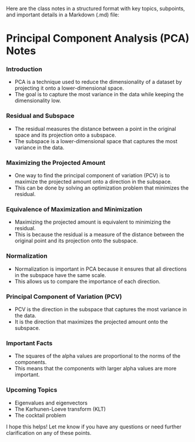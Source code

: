 Here are the class notes in a structured format with key topics, subpoints, and important details in a Markdown (.md) file:

**Principal Component Analysis (PCA) Notes**
==========================================

### Introduction

* PCA is a technique used to reduce the dimensionality of a dataset by projecting it onto a lower-dimensional space.
* The goal is to capture the most variance in the data while keeping the dimensionality low.

### Residual and Subspace

* The residual measures the distance between a point in the original space and its projection onto a subspace.
* The subspace is a lower-dimensional space that captures the most variance in the data.

### Maximizing the Projected Amount

* One way to find the principal component of variation (PCV) is to maximize the projected amount onto a direction in the subspace.
* This can be done by solving an optimization problem that minimizes the residual.

### Equivalence of Maximization and Minimization

* Maximizing the projected amount is equivalent to minimizing the residual.
* This is because the residual is a measure of the distance between the original point and its projection onto the subspace.

### Normalization

* Normalization is important in PCA because it ensures that all directions in the subspace have the same scale.
* This allows us to compare the importance of each direction.

### Principal Component of Variation (PCV)

* PCV is the direction in the subspace that captures the most variance in the data.
* It is the direction that maximizes the projected amount onto the subspace.

### Important Facts

* The squares of the alpha values are proportional to the norms of the components.
* This means that the components with larger alpha values are more important.

### Upcoming Topics

* Eigenvalues and eigenvectors
* The Karhunen-Loeve transform (KLT)
* The cocktail problem

I hope this helps! Let me know if you have any questions or need further clarification on any of these points.